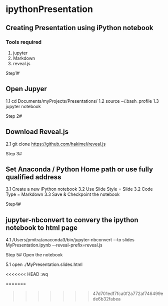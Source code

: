 # ipythonPresentation

## Creating Presentation using iPython notebook

### Tools required
1. jupyter
2. Markdown
3. reveal.js

Step1#
## Open Jupyer 

1.1 cd Documents/myProjects/Presentations/
1.2 source ~/.bash_profile
1.3 jupyter notebook

Step 2#
## Download Reveal.js

2.1 git clone https://github.com/hakimel/reveal.js

Step 3#
## Set Anaconda / Python Home path or use fully qualified address

3.1 Create a new iPython notebook 
3.2 Use Slide Style = Slide
3.2 Code Type = Markdown
3.3 Save & Checkpoint the notebook

Step4#
## jupyter-nbconvert to convery the ipython notebook to html page

4.1 /Users/pmitra/anaconda3/bin/jupyter-nbconvert --to slides MyPresentation.ipynb --reveal-prefix=reveal.js

Step 5#
Open the notebook

5.1 open ./MyPresentation.slides.html

<<<<<<< HEAD
:wq

=======
>>>>>>> 47d701edf7fca0f2a772af746499ede6b32fabea
